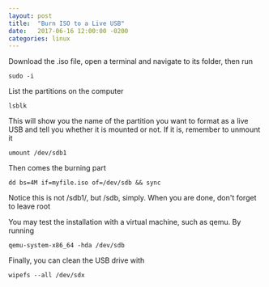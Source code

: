 ```yaml
---
layout: post
title:  "Burn ISO to a Live USB"
date:   2017-06-16 12:00:00 -0200
categories: linux
---
```


Download the .iso file, open a terminal and navigate to its folder, then run

    sudo -i

List the partitions on the computer

    lsblk


This will show you the name of the partition you want to format as a live USB and
tell you whether it is mounted or not. If it is, remember to unmount it

    umount /dev/sdb1

Then comes the burning part

    dd bs=4M if=myfile.iso of=/dev/sdb && sync


Notice this is not /sdb1/, but /sdb, simply. When you are done, don't forget to leave root

You may test the installation with a virtual machine, such as qemu. By running

    qemu-system-x86_64 -hda /dev/sdb


Finally, you can clean the USB drive with

    wipefs --all /dev/sdx
